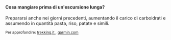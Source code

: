 #### Cosa mangiare prima di un'escursione lunga?


Prepararsi anche nei giorni precedenti, aumentando il carico di carboidrati
e assumendo in quantità pasta, riso, patate e simili.


<small>
Per approfondire:
<a href="https://www.trekking.it/i-nostri-consigli/alimentazione-trekking-cosa-mangiare/" target="_blank">
trekking.it
</a>,
<a href="https://www.garmin.com/it-IT/blog/trekking-cosa-mangiare-e-portare-con-se/" target="_blank">
garmin.com
</a>
</small>
